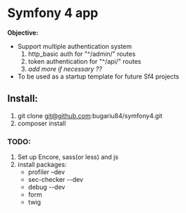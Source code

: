 # Symfony 4 app

**Objective:**
* Support multiple authentication system
    1. http_basic auth for "^/admin/" routes
    2. token authentication for "^/api/" routes
    3. *add more if necessary ??*
* To be used as a startup template for future Sf4 projects

## Install:

1. git clone git@github.com:bugariu84/symfony4.git
2. composer install


### TODO:
1. Set up Encore, sass(or less) and js
2. install packages:
    * profiler –dev
    * sec-checker --dev
    * debug --dev
    * form
    * twig
